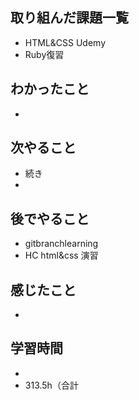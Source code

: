 ## 取り組んだ課題一覧
- HTML&CSS Udemy
- Ruby復習
## わかったこと
- 
## 次やること
- 続き
-
## 後でやること
- gitbranchlearning
- HC html&css 演習
## 感じたこと
- 
## 学習時間
- 
- 313.5h（合計